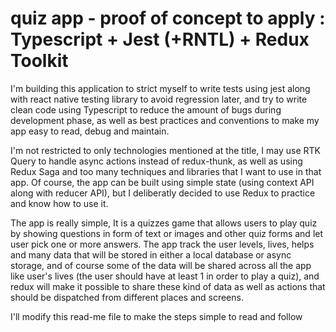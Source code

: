 # quiz app - proof of concept to apply : Typescript + Jest (+RNTL) + Redux Toolkit

I'm building this application to strict myself to write tests using jest along with react native testing library to avoid regression later, and try to write clean code using Typescript to reduce the amount of bugs during development phase, as well as best practices and conventions to make my app easy to read, debug and maintain.

I'm not restricted to only technologies mentioned at the title, I may use RTK Query to handle async actions instead of redux-thunk, as well as using Redux Saga and too many techniques and libraries that I want to use in that app. Of course, the app can be built using simple state (using context API along with reducer API), but I deliberatly decided to use Redux to practice and know how to use it.

The app is really simple, It is a quizzes game that allows users to play quiz by showing questions in form of text or images and other quiz forms and let user pick one or more answers. The app track the user levels, lives, helps and many data that will be stored in either a local database or async storage, and of course some of the data will be shared across all the app like user's lives (the user should have at least 1 in order to play a quiz), and redux will make it possible to share these kind of data as well as actions that should be dispatched from different places and screens.

I'll modify this read-me file to make the steps simple to read and follow
